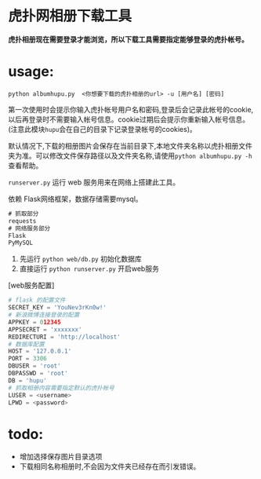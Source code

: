 虎扑网相册下载工具
=====================

**虎扑相册现在需要登录才能浏览，所以下载工具需要指定能够登录的虎扑帐号。**

# usage:

`python albumhupu.py  <你想要下载的虎扑相册的url> -u [用户名] [密码]`

第一次使用时会提示你输入虎扑帐号用户名和密码,登录后会记录此帐号的cookie,以后再登录时不需要输入帐号信息。cookie过期后会提示你重新输入帐号信息。
(注意此模块`hupu`会在自己的目录下记录登录帐号的cookies)。

默认情况下,下载的相册图片会保存在当前目录下,本地文件夹名称以虎扑相册文件夹为准。可以修改文件保存路径以及文件夹名称,请使用`python albumhupu.py -h`查看帮助。

`runserver.py` 运行 web 服务用来在网络上搭建此工具。

依赖 Flask网络框架，数据存储需要mysql。

``` requirements.txt
# 抓取部分
requests
# 网络服务部分
Flask
PyMySQL
```

1. 先运行 `python web/db.py` 初始化数据库   
2. 直接运行 `python runserver.py` 开启web服务

[web服务配置]

``` web/config.py
# flask 的配置文件
SECRET_KEY = 'YouNev3rKn0w!'
# 新浪微博连接登录的配置
APPKEY = 012345
APPSECRET = 'xxxxxxx'
REDIRECTURI = 'http://localhost'
# 数据库配置
HOST = '127.0.0.1'
PORT = 3306
DBUSER = 'root'
DBPASSWD = 'root'
DB = 'hupu'
# 抓取相册内容需要指定默认的虎扑帐号
LUSER = <username>
LPWD = <password>
```

# todo:
* 增加选择保存图片目录选项
* 下载相同名称相册时,不会因为文件夹已经存在而引发错误。


